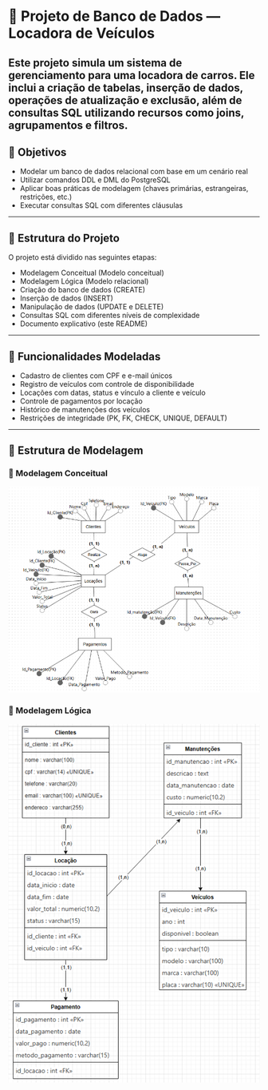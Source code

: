 # 🚗 Projeto de Banco de Dados — Locadora de Veículos

Este projeto simula um sistema de gerenciamento para uma locadora de carros. Ele inclui a criação de tabelas, inserção de dados, operações de atualização e exclusão, além de consultas SQL utilizando recursos como joins, agrupamentos e filtros.
---

## 📌 Objetivos

- Modelar um banco de dados relacional com base em um cenário real
- Utilizar comandos DDL e DML do PostgreSQL
- Aplicar boas práticas de modelagem (chaves primárias, estrangeiras, restrições, etc.)
- Executar consultas SQL com diferentes cláusulas
---

## 📂 Estrutura do Projeto

O projeto está dividido nas seguintes etapas:

- Modelagem Conceitual (Modelo conceitual)
- Modelagem Lógica (Modelo relacional)
- Criação do banco de dados (CREATE)
- Inserção de dados (INSERT)
- Manipulação de dados (UPDATE e DELETE)
- Consultas SQL com diferentes níveis de complexidade
- Documento explicativo (este README)
---

## 📌 Funcionalidades Modeladas

- Cadastro de clientes com CPF e e-mail únicos
- Registro de veículos com controle de disponibilidade
- Locações com datas, status e vínculo a cliente e veículo
- Controle de pagamentos por locação
- Histórico de manutenções dos veículos
- Restrições de integridade (PK, FK, CHECK, UNIQUE, DEFAULT)
---

## 🔗 Estrutura de Modelagem

### 📘 Modelagem Conceitual

![Modelagem Conceitual](midia/Modelos/Conceitual.png)

### 📘 Modelagem Lógica

![Modelagem Lógico](midia/Modelos/Logico.png)